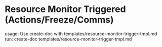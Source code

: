 # Resource Monitor Triggered (Actions/Freeze/Comms)

usage: Use create-doc with templates/resource-monitor-trigger-tmpl.md
run: create-doc templates/resource-monitor-trigger-tmpl.md
